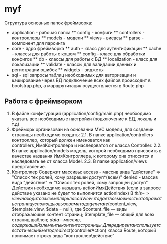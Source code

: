 myf
===
Структура основных папок фреймворка:
* application	- рабочая папка
** config		- конфиги
** controllers	- контроллеры
** models		- модели
** views		- виевсы
** parse		- компонент для парсинга
* core		 	- ядро фреймворка
** auth			- класс для аутентификации
** cache		- классы для работы с кэшем
** config		- класс для обработки конфигов
** db			- классы для работы с БД
** localization	- класс для локализации
** validate		- классы для валидации данных и регистрации ошибок
** widgets		- виджеты
* sql			- sql запросы таблиц необходимых для авторизации и кэширование через БД
подключение всех файлов происходит в bootstrap.php, а маршрутизация осуществляется в Route.php

Работа с фреймворком
--------------------
1. В файле конфигураций (application/config/main.php) необходимо указать все необходимые настройки (подключение к БД, локаль и т.д)
2. Фрейморк организован на основании MVC модели, для создании страницы необходимо создать:
2.1. В папке application/controllers контроллер, который должен именоватся как controllers_ИмяКонтроллера и наследоватся от класса Controller.
2.2. В папке application/models модель, которой необходимо присвоить в качестве названия ИмяКонтроллера, к которому она относится и наследовать ее от класса Model.
2.3. В папке application/views представление.
3. Контроллер
	Содержит массивы:
	access - массив вида "действие" => "Список тех ролей, кому разрешен доступ\*(всем)"
	denied - массив вида "действие" => "Список тех ролей, кому запрощен доступ"
	Действия необходимо называть actionИмяДействия (если в запросе действие указано не будет то выполнится actionIndex)
В $this->view находится экземпляр класса View что дает возможность отображать страницу с помощью вызова метода generate($content_view, $template_view, $data = null), где 
	$content_file — виды отображающие контент страниц;
	$template_file — общий для всех страниц шаблон;
	$data — массив, содержащий элементы контента страницы.
Для редиректа используется статический метод redirect($controllerAction) класса Route, который принимает строку вида "контроллер\действие"
